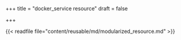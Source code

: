 +++
title = "docker_service resource"
draft = false

+++

{{< readfile file="content/reusable/md/modularized_resource.md" >}}
